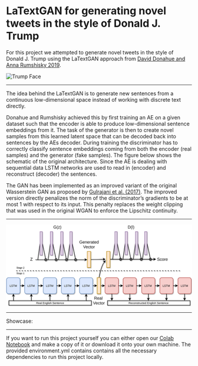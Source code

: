 # LaTextGAN for generating novel tweets in the style of Donald J. Trump 
  
For this project we attempted to generate novel tweets in the style of Donald J. Trump  using the LaTextGAN approach from [David Donahue and Anna Rumshisky 2019](https://arxiv.org/pdf/1810.06640.pdf).

![Trump Face](https://cdn.talkingpointsmemo.com/wp-content/uploads/2019/06/trump-hiss.jpg)
  
---
  
The idea behind the LaTextGAN is to generate new sentences from a continuous low-dimensional space instead of working with discrete text directly. 
  
Donahue and Rumshisky achieved this by first training an AE on a given dataset such that the encoder is able to produce low-dimensional sentence embeddings from it. The task of the generator is then to create novel samples from this learned latent space that can be decoded back into sentences by the AEs decoder. During training the discriminator has to correctly classify sentence embeddings coming from both the encoder (real samples) and the generator (fake samples). The figure below shows the schematic of the original architecture. Since the AE is dealing with sequential data LSTM networks are used to read in (encoder) and reconstruct (decoder) the sentences.  
  
The GAN has been implemented as an improved variant of the original Wasserstein GAN as proposed by [Gulrajani et al. (2017)](https://arxiv.org/pdf/1704.00028.pdf). The improved version directly penalizes the norm of the discriminator’s gradients to be at most 1 with respect to its input. This penalty replaces the weight clipping that was used in the original WGAN to enforce the Lipschitz continuity. 
  
---
  
![Original LaTextGAN Architecture](https://github.com/GerritBartels/LaTextGAN/blob/main/LaTextGAN_Schematic.jpg?raw=true)
  
---
  
Showcase:
  
---
  
If you want to run this project yourself you can either open our [Colab Notebook](https://github.com/GerritBartels/LaTextGAN/tree/main/Colab%20Notebook) and make a copy of it or download it onto your own machine. The provided environment.yml contains contains all the necessary dependencies to run this project locally.
